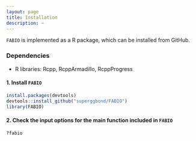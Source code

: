 ```yaml
---
layout: page
title: Installation
description: ~
---
```


`FABIO` is implemented as a R package, which can be installed from GitHub.

### Dependencies 
* R libraries: Rcpp, RcppArmadillo, RcppProgress

#### 1. Install `FABIO`
```r
install.packages(devtools)
devtools::install_github("superggbond/FABIO")
library(FABIO)
```
#### 2. Check the input options for the main function included in `FABIO`
```r
?fabio
```
